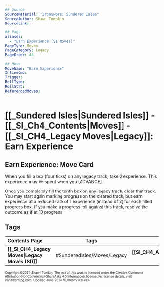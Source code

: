 ```yaml
---
## Source
SourceMaterial: "Ironsworn: Sundered Isles"
SourceAuthor: Shawn Tompkin
SourceLink: 

## Page
aliases: 
  - "Earn Experience (SI Moves)"
PageType: Moves
PageCategory: Legacy
PageOrder: 48

## Move
MoveName: "Earn Experience"
InlineCmd: 
Trigger: 
RollType: 
RollStat: 
ReferencedMoves:
---
```

# [[_Sundered Isles|Sundered Isles]] - [[_SI_Ch4_Contents|Moves]] - [[_SI_CH4_Legacy Moves|Legacy]]: Earn Experience
## Earn Experience: Move Card
When you fill a box (four ticks) on any legacy track, take 2 experience. This experience may be spent when you [ADVANCE].

Once you completely fill the tenth box on any legacy track, clear that track. You may start again marking progress on the cleared track, but earn experience at a reduced rate of 1 experience (instead of 2) for each filled progress box. If you make a progress roll against this track, resolve the outcome as if at 10 progress

## Tags

| Contents Page | Tags | Next Page |
| :--- | :---: | ---: |
| **[[_SI_CH4_Legacy Moves\|Legacy Moves (SI)]]** | #SunderedIsles/Moves/Legacy | **[[SI_CH4_Advance\|Advance (SI Moves)]]** |

<font size=-2>Copyright ©2024 Shawn Tomkin. The text of this work is licensed under the Creative Commons Attribution-NonCommercial-ShareAlike 4.0 International license. For license details, visit ironswornrpg.com. Updated June 2024 MUH051V200-PDF</font>
